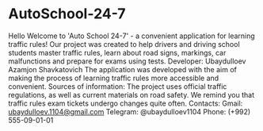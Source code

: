 # AutoSchool-24-7
Hello 
Welcome to 'Auto School 24-7' - a convenient application for learning traffic rules! Our project was created to help drivers and driving school students master traffic rules, learn about road signs, markings, car malfunctions and prepare for exams using tests.
Developer:
Ubaydulloev Azamjon Shavkatovich
The application was developed with the aim of making the process of learning traffic rules more accessible and convenient.
Sources of information:
The project uses official traffic regulations, as well as current materials on road safety.
We remind you that traffic rules exam tickets undergo changes quite often.
Contacts:
Gmail: ubaydulloev.1104@gmail.com
Telegram: @ubaydulloev1104
Phone: (+992) 555-09-01-01
